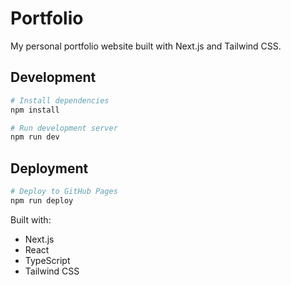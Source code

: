 # Portfolio

My personal portfolio website built with Next.js and Tailwind CSS.

## Development

```bash
# Install dependencies
npm install

# Run development server
npm run dev
```

## Deployment

```bash
# Deploy to GitHub Pages
npm run deploy
```

Built with:
- Next.js
- React
- TypeScript
- Tailwind CSS
